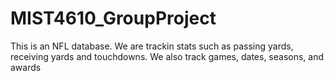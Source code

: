 # MIST4610_GroupProject
This is an NFL database. We are trackin stats such as passing yards, receiving yards and touchdowns. We also track games, dates, seasons, and awards
